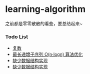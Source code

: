 # learning-algorithm
之前都是零零散散的看些，要总结起来~

### Todo List
- [复数](https://github.com/wangcongyi/learning-algorithm/blob/master/math/complexNumber.md)  
- [最长递增子序列 O(n⋅logn) 算法优化](https://github.com/wangcongyi/learning-algorithm/blob/master/sets/longestIncreasingSubsequence.md)  
- [缺少数据结构实现](https://github.com/wangcongyi/learning-algorithm/blob/master/tree/Breadth-First%20Search.md)
- [缺少数据结构实现](https://github.com/wangcongyi/learning-algorithm/blob/master/graphs/Kruskal's%20Algorithm.md)
